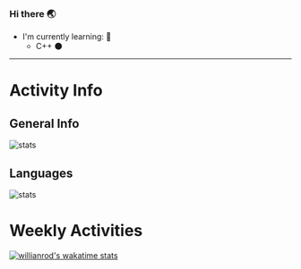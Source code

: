 ### Hi there 🌏
<!--
**kocierik/kocierik** is a ✨ _special_ ✨ repository because its `README.md` (this file) appears on your GitHub profile.

Here are some ideas to get you started:

- 🔭 I’m currently working on ...
- 🌱 I’m currently learning ...
- 👯 I’m looking to collaborate on ...
- 🤔 I’m looking for help with ...
- 💬 Ask me about ...
- 📫 How to reach me: ...
- 😄 Pronouns: ...
- ⚡ Fun fact: ...
-->

- I'm currently learning:   📖
    - C++       🌑
***
     
# Activity Info  
## General Info  
![stats](https://github-readme-stats.vercel.app/api?username=kocierik&count_private=true&show_icons=true&theme=algolia)  

## Languages  
![stats](https://github-readme-stats.vercel.app/api/top-langs/?username=kocierik&theme=algolia)


# Weekly Activities
[![willianrod's wakatime stats](https://github-readme-stats.vercel.app/api/wakatime?username=kocierik)](https://wakatime.com/@kocierik)
